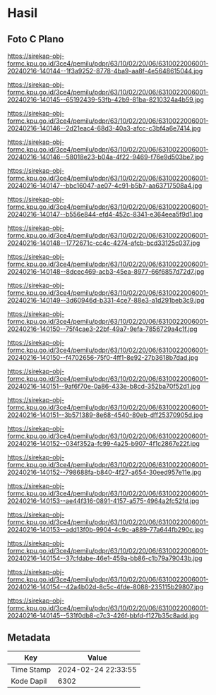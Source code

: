 # Hasil

## Foto C Plano

https://sirekap-obj-formc.kpu.go.id/3ce4/pemilu/pdpr/63/10/02/20/06/6310022006001-20240216-140144--1f3a9252-8778-4ba9-aa8f-4e5648615044.jpg

https://sirekap-obj-formc.kpu.go.id/3ce4/pemilu/pdpr/63/10/02/20/06/6310022006001-20240216-140145--65192439-53fb-42b9-81ba-8210324a4b59.jpg

https://sirekap-obj-formc.kpu.go.id/3ce4/pemilu/pdpr/63/10/02/20/06/6310022006001-20240216-140146--2d21eac4-68d3-40a3-afcc-c3bf4a6e7414.jpg

https://sirekap-obj-formc.kpu.go.id/3ce4/pemilu/pdpr/63/10/02/20/06/6310022006001-20240216-140146--58018e23-b04a-4f22-9469-f76e9d503be7.jpg

https://sirekap-obj-formc.kpu.go.id/3ce4/pemilu/pdpr/63/10/02/20/06/6310022006001-20240216-140147--bbc16047-ae07-4c91-b5b7-aa63717508a4.jpg

https://sirekap-obj-formc.kpu.go.id/3ce4/pemilu/pdpr/63/10/02/20/06/6310022006001-20240216-140147--b556e844-efd4-452c-8341-e364eea5f9d1.jpg

https://sirekap-obj-formc.kpu.go.id/3ce4/pemilu/pdpr/63/10/02/20/06/6310022006001-20240216-140148--1772671c-cc4c-4274-afcb-bcd33125c037.jpg

https://sirekap-obj-formc.kpu.go.id/3ce4/pemilu/pdpr/63/10/02/20/06/6310022006001-20240216-140148--8dcec469-acb3-45ea-8977-66f6857d72d7.jpg

https://sirekap-obj-formc.kpu.go.id/3ce4/pemilu/pdpr/63/10/02/20/06/6310022006001-20240216-140149--3d60946d-b331-4ce7-88e3-a1d291beb3c9.jpg

https://sirekap-obj-formc.kpu.go.id/3ce4/pemilu/pdpr/63/10/02/20/06/6310022006001-20240216-140150--75f4cae3-22bf-49a7-9efa-7856729a4c1f.jpg

https://sirekap-obj-formc.kpu.go.id/3ce4/pemilu/pdpr/63/10/02/20/06/6310022006001-20240216-140150--f4702656-75f0-4ff1-8e92-27b3618b7dad.jpg

https://sirekap-obj-formc.kpu.go.id/3ce4/pemilu/pdpr/63/10/02/20/06/6310022006001-20240216-140151--9af6f70e-0a86-433e-b8cd-352ba70f52d1.jpg

https://sirekap-obj-formc.kpu.go.id/3ce4/pemilu/pdpr/63/10/02/20/06/6310022006001-20240216-140151--3b571389-8e68-4540-80eb-dff25370905d.jpg

https://sirekap-obj-formc.kpu.go.id/3ce4/pemilu/pdpr/63/10/02/20/06/6310022006001-20240216-140152--034f352a-fc99-4a25-b907-4f1c2867e22f.jpg

https://sirekap-obj-formc.kpu.go.id/3ce4/pemilu/pdpr/63/10/02/20/06/6310022006001-20240216-140152--798688fa-b840-4f27-a654-30eed957e11e.jpg

https://sirekap-obj-formc.kpu.go.id/3ce4/pemilu/pdpr/63/10/02/20/06/6310022006001-20240216-140153--ae44f316-0891-4157-a575-4964a2fc52fd.jpg

https://sirekap-obj-formc.kpu.go.id/3ce4/pemilu/pdpr/63/10/02/20/06/6310022006001-20240216-140153--add13f0b-9904-4c9c-a889-77a644fb290c.jpg

https://sirekap-obj-formc.kpu.go.id/3ce4/pemilu/pdpr/63/10/02/20/06/6310022006001-20240216-140154--37cfdabe-46e1-459a-bb86-c1b79a79043b.jpg

https://sirekap-obj-formc.kpu.go.id/3ce4/pemilu/pdpr/63/10/02/20/06/6310022006001-20240216-140154--42a4b02d-8c5c-4fde-8088-235115b29807.jpg

https://sirekap-obj-formc.kpu.go.id/3ce4/pemilu/pdpr/63/10/02/20/06/6310022006001-20240216-140145--531f0db8-c7c3-426f-bbfd-f127b35c8add.jpg


## Metadata

| Key        | Value               |
| ---------- | ------------------- |
| Time Stamp | 2024-02-24 22:33:55 |
| Kode Dapil | 6302                |



